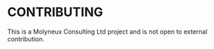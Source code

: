 # CONTRIBUTING

This is a Molyneux Consulting Ltd project and is not open to external contribution.
